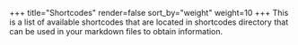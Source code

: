 +++
title="Shortcodes"
render=false
sort_by="weight"
weight=10
+++
This is a list of available shortcodes that are located in shortcodes directory that can be used in your markdown files to obtain information.